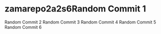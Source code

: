 # zamarepo2a2s6Random Commit 1
Random Commit 2
Random Commit 3
Random Commit 4
Random Commit 5
Random Commit 6
